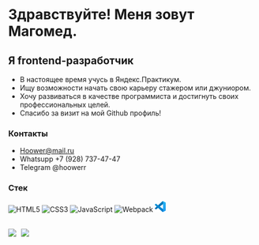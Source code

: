 # Здравствуйте! Меня зовут Магомед.

## Я frontend-разработчик

- В настоящее время учусь в Яндекс.Практикум.
- Ищу возможности начать свою карьеру стажером или джуниором.
- Хочу развиваться в качестве программиста и достигнуть своих профессиональных целей. 
- Спасибо за визит на мой Github профиль!



### Контакты
- Hoower@mail.ru
- Whatsupp +7 (928) 737-47-47
- Telegram @hoowerr


### Стек
<p>

![HTML5](https://img.shields.io/badge/html5-%23E34F26.svg?style=for-the-badge&logo=html5&logoColor=white)
![CSS3](https://img.shields.io/badge/css3-%231572B6.svg?style=for-the-badge&logo=css3&logoColor=white)
![JavaScript](https://img.shields.io/badge/javascript-%23323330.svg?style=for-the-badge&logo=javascript&logoColor=%23F7DF1E)
![Webpack](https://img.shields.io/badge/webpack-%238DD6F9.svg?style=for-the-badge&logo=webpack&logoColor=black)
<img src="https://raw.githubusercontent.com/github/explore/80688e429a7d4ef2fca1e82350fe8e3517d3494d/topics/visual-studio-code/visual-studio-code.png" alt="VS Code" height="22">

  
</p>
<br />

<div>
<a href="https://github-readme-stats.vercel.app/api?username=hoowerr&hide=contribs&show_icons=true">
  <img  align="left" height="130" style="margin-right: 10px" src="https://github-readme-stats.vercel.app/api?username=hoowerr&hide=contribs&show_icons=true" />
</a>
<a href="https://github-readme-stats.vercel.app/api/top-langs/?username=hoowerr&layout=compact">
  <img align="left" height="130" src="https://github-readme-stats.vercel.app/api/top-langs/?username=hoowerr&layout=compact" />
</a>
</div>
